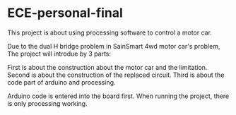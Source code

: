 # ECE-personal-final
This project is about using processing software to control a motor car.

Due to the dual H bridge problem in SainSmart 4wd motor car's problem, The project will introdue by 3 parts:

First is about the construction about the motor car and the limitation.
Second is about the construction of the replaced circuit.
Third is about the code part of arduino and processing.

Arduino code is entered into the board first. When running the project, there is only processing working.

